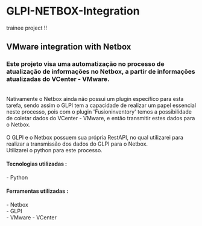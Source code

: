 # GLPI-NETBOX-Integration
trainee project !!

## VMware integration with Netbox

### Este projeto visa uma automatização no processo de atualização de informações no Netbox, a partir de informações atualizadas do VCenter - VMware.
<br>
Nativamente o Netbox ainda não possui um plugin específico para esta tarefa, sendo assim o GLPI tem a capacidade de realizar um papel essencial neste processo, pois com o plugin 'Fusioninventory' temos a possibilidade de coletar dados do VCenter - VMware, e então transmitir estes dados para o Netbox.
<br>
<br>
O GLPI e o Netbox possuem sua própria RestAPI, no qual utilizarei para realizar a transmissão dos dados do GLPI para o Netbox.
<br>
Utilizarei o python para este processo.


<h4>Tecnologias utilizadas :</h4>
- Python
<br>

<h4>Ferramentas utilizadas :</h4>
- Netbox
<br>
- GLPI
<br>
- VMware - VCenter